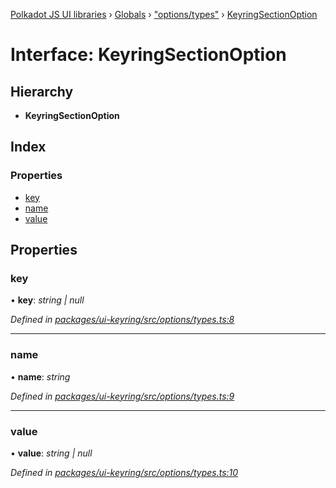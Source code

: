 [Polkadot JS UI libraries](../README.md) › [Globals](../globals.md) › ["options/types"](../modules/_options_types_.md) › [KeyringSectionOption](_options_types_.keyringsectionoption.md)

# Interface: KeyringSectionOption

## Hierarchy

* **KeyringSectionOption**

## Index

### Properties

* [key](_options_types_.keyringsectionoption.md#key)
* [name](_options_types_.keyringsectionoption.md#name)
* [value](_options_types_.keyringsectionoption.md#value)

## Properties

###  key

• **key**: *string | null*

*Defined in [packages/ui-keyring/src/options/types.ts:8](https://github.com/polkadot-js/ui/blob/e320d943a/packages/ui-keyring/src/options/types.ts#L8)*

___

###  name

• **name**: *string*

*Defined in [packages/ui-keyring/src/options/types.ts:9](https://github.com/polkadot-js/ui/blob/e320d943a/packages/ui-keyring/src/options/types.ts#L9)*

___

###  value

• **value**: *string | null*

*Defined in [packages/ui-keyring/src/options/types.ts:10](https://github.com/polkadot-js/ui/blob/e320d943a/packages/ui-keyring/src/options/types.ts#L10)*
